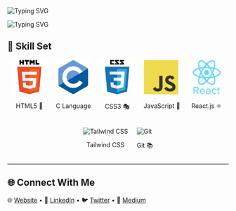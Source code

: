 ![Typing SVG](https://readme-typing-svg.demolab.com?font=Fira+Code&pause=1000&width=500&lines=👋Hey!😉+Welcome+To+Kelvin's+Space+Here😎.+;I'm+an+Interactive+Developer👌.+;Specializing+in+Software+Engineering👨‍💻.)

![Typing SVG](https://readme-typing-svg.demolab.com?font=Fira+Code&pause=1000&width=500&lines=Code+architect+weaving+dreams+into+reality.+I+don't+just+write+code;I+sculpt+it+with+intention.+An+advocate+for+clean,+scalable,+and+modular+solutions.+Open-source+enthusiast+with+a+love+for+contributing+to+impactful+projects.+When+I'm+not+pushing+commits,+you'll+find+me+exploring+the+realms+of+technology,+always+seeking+the+next+challenge+to+conquer)

## 🚀 Skill Set

<div style="display: flex; flex-wrap: wrap; justify-content: center; gap: 20px;">
  <div>
    <img src="https://raw.githubusercontent.com/devicons/devicon/master/icons/html5/html5-original-wordmark.svg" height="80">
    <p align="center">HTML5 🎨</p>
  </div>
  <div>
    <img src="https://raw.githubusercontent.com/devicons/devicon/master/icons/c/c-original.svg" alt="C Language" height="80">
    <p align="center">C Language</p>
  </div>
  <div>
    <img src="https://raw.githubusercontent.com/devicons/devicon/master/icons/css3/css3-original-wordmark.svg" alt="CSS3" height="80">
    <p align="center">CSS3 🎭</p>
  </div>
  <div>
    <img src="https://raw.githubusercontent.com/devicons/devicon/master/icons/javascript/javascript-original.svg" alt="C Language" height="80">
    <p align="center">JavaScript 🚀</p>
  </div>
  <div>
    <img src="https://raw.githubusercontent.com/devicons/devicon/master/icons/react/react-original-wordmark.svg" alt="React.js" height="80">
    <p align="center">React.js ⚛️</p>
  </div>
  <div>
    <img src="https://www.vectorlogo.zone/logos/tailwindcss/tailwindcss-icon.svg" alt="Tailwind CSS" height="80">
    <p align="center">Tailwind CSS</p>
  </div>
  <div>
    <img src="https://www.vectorlogo.zone/logos/git-scm/git-scm-icon.svg" alt="Git" height="80">
    <p align="center">Git 📚</p>
  </div>
</div>

---

## 🌐 Connect With Me

🌐 [Website](https://6496e67cdf9c3f5738a94346--kelvin-njuiri.netlify.app/) •
📱 [LinkedIn](https://www.linkedin.com/in/kelvin-njuiri/) •
🐦 [Twitter](https://twitter.com/k_njuiri) •
📝 [Medium](https://medium.com/@knjuiri)
